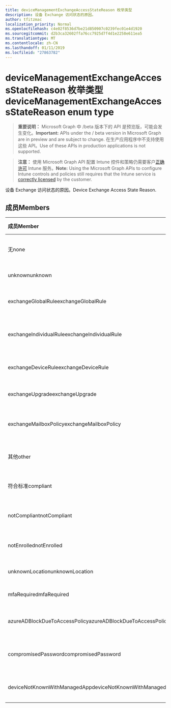 ```yaml
---
title: deviceManagementExchangeAccessStateReason 枚举类型
description: 设备 Exchange 访问状态的原因。
author: tfitzmac
localization_priority: Normal
ms.openlocfilehash: c4e02f8536d7be21d850907c0239fec01e4d1920
ms.sourcegitcommit: d2b3ca32602ffa76cc7925d7f4d1e2258e611ea5
ms.translationtype: MT
ms.contentlocale: zh-CN
ms.lasthandoff: 01/11/2019
ms.locfileid: "27863782"
---
```

# <a name="devicemanagementexchangeaccessstatereason-enum-type"></a><span data-ttu-id="058ca-103">deviceManagementExchangeAccessStateReason 枚举类型</span><span class="sxs-lookup"><span data-stu-id="058ca-103">deviceManagementExchangeAccessStateReason enum type</span></span>

> <span data-ttu-id="058ca-104">**重要说明：** Microsoft Graph 中 /beta 版本下的 API 是预览版，可能会发生变化。</span><span class="sxs-lookup"><span data-stu-id="058ca-104">**Important:** APIs under the / beta version in Microsoft Graph are in preview and are subject to change.</span></span> <span data-ttu-id="058ca-105">在生产应用程序中不支持使用这些 API。</span><span class="sxs-lookup"><span data-stu-id="058ca-105">Use of these APIs in production applications is not supported.</span></span>

> <span data-ttu-id="058ca-106">**注意：** 使用 Microsoft Graph API 配置 Intune 控件和策略仍需要客户[正确许可](https://go.microsoft.com/fwlink/?linkid=839381) Intune 服务。</span><span class="sxs-lookup"><span data-stu-id="058ca-106">**Note:** Using the Microsoft Graph APIs to configure Intune controls and policies still requires that the Intune service is [correctly licensed](https://go.microsoft.com/fwlink/?linkid=839381) by the customer.</span></span>

<span data-ttu-id="058ca-107">设备 Exchange 访问状态的原因。</span><span class="sxs-lookup"><span data-stu-id="058ca-107">Device Exchange Access State Reason.</span></span>
## <a name="members"></a><span data-ttu-id="058ca-108">成员</span><span class="sxs-lookup"><span data-stu-id="058ca-108">Members</span></span>
|<span data-ttu-id="058ca-109">成员</span><span class="sxs-lookup"><span data-stu-id="058ca-109">Member</span></span>|<span data-ttu-id="058ca-110">值</span><span class="sxs-lookup"><span data-stu-id="058ca-110">Value</span></span>|<span data-ttu-id="058ca-111">Description</span><span class="sxs-lookup"><span data-stu-id="058ca-111">Description</span></span>|
|:---|:---|:---|
|<span data-ttu-id="058ca-112">无</span><span class="sxs-lookup"><span data-stu-id="058ca-112">none</span></span>|<span data-ttu-id="058ca-113">0</span><span class="sxs-lookup"><span data-stu-id="058ca-113">0</span></span>|<span data-ttu-id="058ca-114">从 Exchange 发现没有访问状态理由</span><span class="sxs-lookup"><span data-stu-id="058ca-114">No access state reason discovered from Exchange</span></span>|
|<span data-ttu-id="058ca-115">unknown</span><span class="sxs-lookup"><span data-stu-id="058ca-115">unknown</span></span>|<span data-ttu-id="058ca-116">1</span><span class="sxs-lookup"><span data-stu-id="058ca-116">1</span></span>|<span data-ttu-id="058ca-117">未知的访问状态的原因</span><span class="sxs-lookup"><span data-stu-id="058ca-117">Unknown access state reason</span></span>|
|<span data-ttu-id="058ca-118">exchangeGlobalRule</span><span class="sxs-lookup"><span data-stu-id="058ca-118">exchangeGlobalRule</span></span>|<span data-ttu-id="058ca-119">2</span><span class="sxs-lookup"><span data-stu-id="058ca-119">2</span></span>|<span data-ttu-id="058ca-120">由 Exchange 全局规则的访问状态</span><span class="sxs-lookup"><span data-stu-id="058ca-120">Access state determined by Exchange Global rule</span></span>|
|<span data-ttu-id="058ca-121">exchangeIndividualRule</span><span class="sxs-lookup"><span data-stu-id="058ca-121">exchangeIndividualRule</span></span>|<span data-ttu-id="058ca-122">3</span><span class="sxs-lookup"><span data-stu-id="058ca-122">3</span></span>|<span data-ttu-id="058ca-123">由 Exchange 单个规则的访问状态</span><span class="sxs-lookup"><span data-stu-id="058ca-123">Access state determined by Exchange Individual rule</span></span>|
|<span data-ttu-id="058ca-124">exchangeDeviceRule</span><span class="sxs-lookup"><span data-stu-id="058ca-124">exchangeDeviceRule</span></span>|<span data-ttu-id="058ca-125">4</span><span class="sxs-lookup"><span data-stu-id="058ca-125">4</span></span>|<span data-ttu-id="058ca-126">由 Exchange 设备规则的访问状态</span><span class="sxs-lookup"><span data-stu-id="058ca-126">Access state determined by Exchange Device rule</span></span>|
|<span data-ttu-id="058ca-127">exchangeUpgrade</span><span class="sxs-lookup"><span data-stu-id="058ca-127">exchangeUpgrade</span></span>|<span data-ttu-id="058ca-128">5</span><span class="sxs-lookup"><span data-stu-id="058ca-128">5</span></span>|<span data-ttu-id="058ca-129">由于 Exchange 升级的访问状态</span><span class="sxs-lookup"><span data-stu-id="058ca-129">Access state due to Exchange upgrade</span></span>|
|<span data-ttu-id="058ca-130">exchangeMailboxPolicy</span><span class="sxs-lookup"><span data-stu-id="058ca-130">exchangeMailboxPolicy</span></span>|<span data-ttu-id="058ca-131">6</span><span class="sxs-lookup"><span data-stu-id="058ca-131">6</span></span>|<span data-ttu-id="058ca-132">由 Exchange 邮箱策略的访问状态</span><span class="sxs-lookup"><span data-stu-id="058ca-132">Access state determined by Exchange Mailbox Policy</span></span>|
|<span data-ttu-id="058ca-133">其他</span><span class="sxs-lookup"><span data-stu-id="058ca-133">other</span></span>|<span data-ttu-id="058ca-134">7</span><span class="sxs-lookup"><span data-stu-id="058ca-134">7</span></span>|<span data-ttu-id="058ca-135">由 Exchange 的访问状态</span><span class="sxs-lookup"><span data-stu-id="058ca-135">Access state determined by Exchange</span></span>|
|<span data-ttu-id="058ca-136">符合标准</span><span class="sxs-lookup"><span data-stu-id="058ca-136">compliant</span></span>|<span data-ttu-id="058ca-137">8</span><span class="sxs-lookup"><span data-stu-id="058ca-137">8</span></span>|<span data-ttu-id="058ca-138">通过合规性质询授予的访问状态</span><span class="sxs-lookup"><span data-stu-id="058ca-138">Access state granted by compliance challenge</span></span>|
|<span data-ttu-id="058ca-139">notCompliant</span><span class="sxs-lookup"><span data-stu-id="058ca-139">notCompliant</span></span>|<span data-ttu-id="058ca-140">9</span><span class="sxs-lookup"><span data-stu-id="058ca-140">9</span></span>|<span data-ttu-id="058ca-141">合规性质询被吊销的访问状态</span><span class="sxs-lookup"><span data-stu-id="058ca-141">Access state revoked by compliance challenge</span></span>|
|<span data-ttu-id="058ca-142">notEnrolled</span><span class="sxs-lookup"><span data-stu-id="058ca-142">notEnrolled</span></span>|<span data-ttu-id="058ca-143">10</span><span class="sxs-lookup"><span data-stu-id="058ca-143">10</span></span>|<span data-ttu-id="058ca-144">管理质询被吊销的访问状态</span><span class="sxs-lookup"><span data-stu-id="058ca-144">Access state revoked by management challenge</span></span>|
|<span data-ttu-id="058ca-145">unknownLocation</span><span class="sxs-lookup"><span data-stu-id="058ca-145">unknownLocation</span></span>|<span data-ttu-id="058ca-146">12</span><span class="sxs-lookup"><span data-stu-id="058ca-146">12</span></span>|<span data-ttu-id="058ca-147">由于未知位置的访问状态</span><span class="sxs-lookup"><span data-stu-id="058ca-147">Access state due to unknown location</span></span>|
|<span data-ttu-id="058ca-148">mfaRequired</span><span class="sxs-lookup"><span data-stu-id="058ca-148">mfaRequired</span></span>|<span data-ttu-id="058ca-149">13</span><span class="sxs-lookup"><span data-stu-id="058ca-149">13</span></span>|<span data-ttu-id="058ca-150">由于 MFA 质询的访问状态</span><span class="sxs-lookup"><span data-stu-id="058ca-150">Access state due to MFA challenge</span></span>|
|<span data-ttu-id="058ca-151">azureADBlockDueToAccessPolicy</span><span class="sxs-lookup"><span data-stu-id="058ca-151">azureADBlockDueToAccessPolicy</span></span>|<span data-ttu-id="058ca-152">14</span><span class="sxs-lookup"><span data-stu-id="058ca-152">14</span></span>|<span data-ttu-id="058ca-153">由 AAD 访问策略吊销的访问状态</span><span class="sxs-lookup"><span data-stu-id="058ca-153">Access State revoked by AAD Access Policy</span></span>|
|<span data-ttu-id="058ca-154">compromisedPassword</span><span class="sxs-lookup"><span data-stu-id="058ca-154">compromisedPassword</span></span>|<span data-ttu-id="058ca-155">15</span><span class="sxs-lookup"><span data-stu-id="058ca-155">15</span></span>|<span data-ttu-id="058ca-156">由受到攻击的密码吊销的访问状态</span><span class="sxs-lookup"><span data-stu-id="058ca-156">Access State revoked by compromised password</span></span>|
|<span data-ttu-id="058ca-157">deviceNotKnownWithManagedApp</span><span class="sxs-lookup"><span data-stu-id="058ca-157">deviceNotKnownWithManagedApp</span></span>|<span data-ttu-id="058ca-158">16</span><span class="sxs-lookup"><span data-stu-id="058ca-158">16</span></span>|<span data-ttu-id="058ca-159">由托管应用程序质询吊销的访问状态</span><span class="sxs-lookup"><span data-stu-id="058ca-159">Access state revoked by managed application challenge</span></span>|





